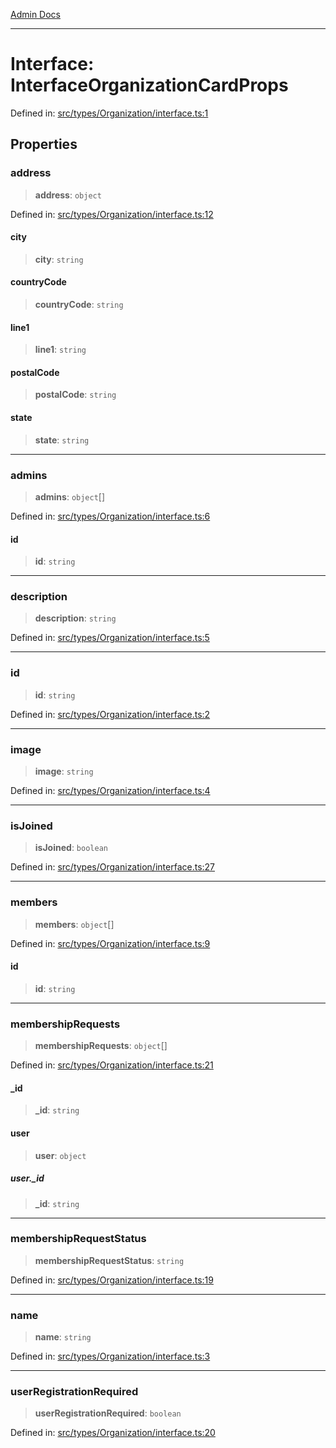[Admin Docs](/)

***

# Interface: InterfaceOrganizationCardProps

Defined in: [src/types/Organization/interface.ts:1](https://github.com/PalisadoesFoundation/talawa-admin/blob/main/src/types/Organization/interface.ts#L1)

## Properties

### address

> **address**: `object`

Defined in: [src/types/Organization/interface.ts:12](https://github.com/PalisadoesFoundation/talawa-admin/blob/main/src/types/Organization/interface.ts#L12)

#### city

> **city**: `string`

#### countryCode

> **countryCode**: `string`

#### line1

> **line1**: `string`

#### postalCode

> **postalCode**: `string`

#### state

> **state**: `string`

***

### admins

> **admins**: `object`[]

Defined in: [src/types/Organization/interface.ts:6](https://github.com/PalisadoesFoundation/talawa-admin/blob/main/src/types/Organization/interface.ts#L6)

#### id

> **id**: `string`

***

### description

> **description**: `string`

Defined in: [src/types/Organization/interface.ts:5](https://github.com/PalisadoesFoundation/talawa-admin/blob/main/src/types/Organization/interface.ts#L5)

***

### id

> **id**: `string`

Defined in: [src/types/Organization/interface.ts:2](https://github.com/PalisadoesFoundation/talawa-admin/blob/main/src/types/Organization/interface.ts#L2)

***

### image

> **image**: `string`

Defined in: [src/types/Organization/interface.ts:4](https://github.com/PalisadoesFoundation/talawa-admin/blob/main/src/types/Organization/interface.ts#L4)

***

### isJoined

> **isJoined**: `boolean`

Defined in: [src/types/Organization/interface.ts:27](https://github.com/PalisadoesFoundation/talawa-admin/blob/main/src/types/Organization/interface.ts#L27)

***

### members

> **members**: `object`[]

Defined in: [src/types/Organization/interface.ts:9](https://github.com/PalisadoesFoundation/talawa-admin/blob/main/src/types/Organization/interface.ts#L9)

#### id

> **id**: `string`

***

### membershipRequests

> **membershipRequests**: `object`[]

Defined in: [src/types/Organization/interface.ts:21](https://github.com/PalisadoesFoundation/talawa-admin/blob/main/src/types/Organization/interface.ts#L21)

#### \_id

> **\_id**: `string`

#### user

> **user**: `object`

##### user.\_id

> **\_id**: `string`

***

### membershipRequestStatus

> **membershipRequestStatus**: `string`

Defined in: [src/types/Organization/interface.ts:19](https://github.com/PalisadoesFoundation/talawa-admin/blob/main/src/types/Organization/interface.ts#L19)

***

### name

> **name**: `string`

Defined in: [src/types/Organization/interface.ts:3](https://github.com/PalisadoesFoundation/talawa-admin/blob/main/src/types/Organization/interface.ts#L3)

***

### userRegistrationRequired

> **userRegistrationRequired**: `boolean`

Defined in: [src/types/Organization/interface.ts:20](https://github.com/PalisadoesFoundation/talawa-admin/blob/main/src/types/Organization/interface.ts#L20)
